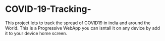 # COVID-19-Tracking-

This project lets to track the spread of COVID19 in india and around the World. 
This is a Progressive WebApp you can isntall it on any device by add it to your device home screen. 

